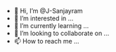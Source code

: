 - 👋 Hi, I’m @J-Sanjayram
- 👀 I’m interested in ...
- 🌱 I’m currently learning ...
- 💞️ I’m looking to collaborate on ...
- 📫 How to reach me ...

<!---
J-Sanjayram/J-Sanjayram is a ✨ special ✨ repository because its `README.md` (this file) appears on your GitHub profile.
You can click the Preview link to take a look at your changes.
--->
